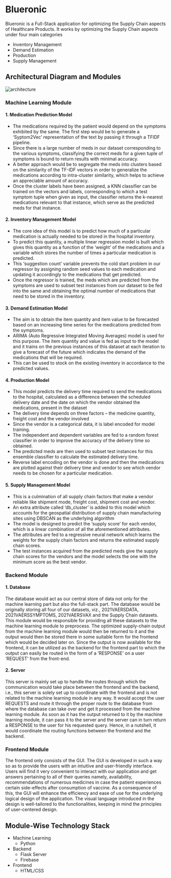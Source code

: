 # Blueronic

Blueronic is a Full-Stack application for optimizing the Supply Chain aspects of Healthcare Products. It works by optimizing the Supply Chain aspects under four main categories 

* Inventory Management
* Demand Estimation
* Production
* Supply Management


## Architectural Diagram and Modules
![architecture](https://user-images.githubusercontent.com/42903837/130324130-07cd3060-9ca0-4125-ba63-d7ea80739e35.PNG)


### Machine Learning Module

#### 1. Medication Prediction Model

* The medications required by the patient would depend on the symptoms exhibited by the same. The first step would be to generate a ‘Syptom2Vec’ representation of the text by passing it through a TFIDF pipeline.
* Since there is a large number of meds in our dataset corresponding to the various symptoms, classifying the correct meds for a given tuple of symptoms is bound to return results with minimal accuracy.
* A better approach would be to segregate the meds into clusters based on the similarity of the TF-IDF vectors in order to generalize the medications according to intra-cluster similarity, which helps to achieve an appreciable amount of accuracy.
* Once the cluster labels have been assigned, a KNN classifier can be trained on the vectors and labels, corresponding to which a test symptom tuple when given as input, the classifier returns the k-nearest medications relevant to that instance, which serve as the predicted meds for that instance.

#### 2. Inventory Management Model

* The core idea of this model is to predict how much of a particular medication is actually needed to be stored in the hospital inventory.
* To predict this quantity, a multiple linear regression model is built which gives this quantity as a function of the ‘weight’ of the medications and a variable which stores the number of times a particular medication is predicted.
* This ‘suggestion count’ variable prevents the cold start problem in our regressor by assigning random seed values to each medication and updating it accordingly to the medications that get predicted.
* Once the regressor is trained, the meds which are predicted from the symptoms are used to subset test instances from our dataset to be fed into the same and obtaining the optimal number of medications that need to be stored in the inventory.

#### 3. Demand Estimation Model

*	The aim is to obtain the item quantity and item value to be forecasted based on an increasing time series for the medications predicted from the symptoms.
*	ARIMA (Auto Regressive Integrated Moving Averages) model is used for this purpose. The item quantity and value is fed as input to the model and it trains on the previous instances of this dataset at each iteration to give a forecast of the future which indicates the demand of the medications that will be required.
*	This can be used to stock on the existing inventory in accordance to the predicted values.

#### 4. Production Model

*	This model predicts the delivery time required to send the medications to the hospital, calculated as a difference between the scheduled delivery date and the date on which the vendor obtained the medications, present in the dataset
*	The delivery time depends on three factors – the medicine quantity, freight cost and the vendor involved
*	Since the vendor is a categorical data, it is label encoded for model training.
*	The independent and dependent variables are fed to a random forest classifier in order to improve the accuracy of the delivery time so obtained.
*	The predicted meds are then used to subset test instances for this ensemble classifier to calculate the estimated delivery time.
*	Reverse label encoding on the vendor is done and then the medications are plotted against their delivery time and vendor to see which vendor needs to be chosen for a particular medication.

#### 5. Supply Management Model

*	This is a culmination of all supply chain factors that make a vendor reliable like shipment mode, freight cost, shipment cost and vendor.
*	An extra attribute called ‘db_cluster’ is added to this model which accounts for the geospatial distribution of supply chain manufacturing sites using DBSCAN as the underlying algorithm
*	The model is designed to predict the ‘supply score’ for each vendor, which is a linear combination of all the aforementioned attributes.
*	The attributes are fed to a regressive neural network which learns the weights for the supply chain factors and returns the estimated supply chain scores.
*	The test instances acquired from the predicted meds give the supply chain scores for the vendors and the model selects the one with the minimum score as the best vendor.

### Backend Module

#### 1. Database 
 
The database would act as our central store of data not only for the machine learning part but also the full-stack part. The database would be originally storing all four of our datasets, viz., 2021VAERSDATA, 2021VAERSSYMPTOMS, 2021VAERSVAX and the Supply Chain datasets. This module would be responsible for providing all these datasets to the machine learning module to preprocess. The optimized supply-chain output from the machine learning module would then be returned to it and the output would then be stored there in some suitable form for the frontend which would be decided later on. Since the output is now available for the frontend, it can be utilized as the backend for the frontend part to which the output can easily be routed in the form of a ‘RESPONSE’ on a user ‘REQUEST’ from the front-end.

#### 2. Server 
 
This server is mainly set up to handle the routes through which the communication would take place between the frontend and the backend, i.e., this server is solely set up to coordinate with the frontend and is not related to the machine learning module in any way. It would accept the user REQUESTS and route it through the proper route to the database from where the database can take over and get it processed from the machine learning module. As soon as it has the output returned to it by the machine learning module, it can pass it to the server and the server can in turn return a RESPONSE to the user for his requested query. Hence, in a nutshell, it would coordinate the routing functions between the frontend and the backend. 

### Frontend Module

The frontend only consists of the GUI. The GUI is developed in such a way so as to provide the users with an intuitive and user-friendly interface. Users will find it very convenient to interact with our application and get answers pertaining to all of their queries namely, availability, recommendations of numerous medicines in case the patient experiences certain side-effects after consumption of vaccine. As a consequence of this, the GUI will enhance the efficiency and ease of use for the underlying logical design of the application. The visual language introduced in the design is well-tailored to the functionalities, keeping in mind the principles of user-centered design. 


## Module-Wise Technology Stack

* Machine Learning
  * Python
* Backend
  * Flask Server
  * Firebase
* Frontend
  * HTML/CSS

